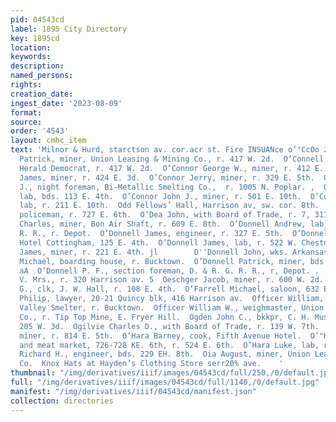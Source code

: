 ```yaml
---
pid: 04543cd
label: 1895 City Directory
key: 1895cd
location: 
keywords: 
description: 
named_persons: 
rights: 
creation_date: 
ingest_date: '2023-08-09'
format: 
source: 
order: '4543'
layout: cmhc_item
text: 'Milnor & Hurd, starctson av. cor.acr st. Fire INSUANce o’°CcOo 212 OITA  O’Conuell
  Patrick, miner, Union Leasing & Mining Co., r. 417 W. 2d.  O’Connell Thomas, carrier,
  Herald Democrat, r. 417 W. 2d.  O’Connor George W., miner, r. 412 E. 4th.  O’Connor
  James, miner, r. 424 E. 3d.  O’Connor Jerry, miner, r. 329 E. 5th.  O’Connor Jeremiah
  J., night foreman, Bi-Metallic Smelting Co.,  r. 1005 N. Poplar. ,  O’Connor John,
  lab, bds. 113 E. 4th.  O’Connor John J., miner, r. 501 E. 10th.  O’Connor Timothy,
  lab, r. 211 E. 10th.  Odd Fellows’ Hall, Harrison av, sw. cor. 8th.  O''Dea John,
  policeman, r. 727 E. 6th.  O’Dea John, with Board of Trade, r. 7, 311 Harrison av.  Odgers
  Charles, miner, Bon Air Shaft, r. 609 E. 8th.  O’Donnell Andrew, lab, D. & R. G.
  R. R., r. Depot.  O’Donnell James, engineer, r. 327 E. 5th.  O’Donnell James, lab,
  Hotel Cottingham, 125 E. 4th.  O’Donnell James, lab, r. 522 W. Chestnut. a  O’Donnell
  James, miner, r. 221 E. 4th. jl        O''Donnell John, wks. Arkansas Valley Smelter.  O’Donnell
  Michael, boarding house, r. Bucktown.  O’Donnell Patrick, miner, bds. 308 E. 3d.
  aA  O’Donnell P. F., section foreman, D. & R. G. R. R., r, Depot. .  O''Donnell
  V. Mrs., r. 320 Harrison av. 5  Oeschger Jacob, miner, r. 600 W. 2d.  Oetkin Henry
  G., clk, J. W. Hall, r. 108 E. 4th.  O’Farrell Michael, saloon, 632 EK. 5th.  O’Farrell
  Philip, lawyer, 20-21 Quincy blk, 416 Harrison av.  Officer William, wks. Arkansas
  Valley Smelter, r. Bucktown.  Officer William W., weighmaster, Union Leasing & Mining
  Co., r. Tip Top Mine, E. Fryer Hill.  Ogden John C., bkkpr, C. H. Musser, r. rear
  205 W. 3d.  Ogilvie Charles D., with Board of Trade, r. 139 W. 7th.  Ohagan Patrick,
  miner, r. 814 E. 5th.  O’Hara Barney, cook, Fifth Avenue Hotel.  O’"HARA HUGH, grocer
  and meat market, 726-728 KE. 6th, r. 524 E. 6th.  O’Hara Luke, lab, r.110 E. 2d.  O’Hearn
  Richard H., engineer, bds. 229 EH. 8th.  Oia August, miner, Union Leasing & Mining
  Co.  Knox Hats at Hayden’s Clothing Store serr20% ave.    '
thumbnail: "/img/derivatives/iiif/images/04543cd/full/250,/0/default.jpg"
full: "/img/derivatives/iiif/images/04543cd/full/1140,/0/default.jpg"
manifest: "/img/derivatives/iiif/04543cd/manifest.json"
collection: directories
---
```

